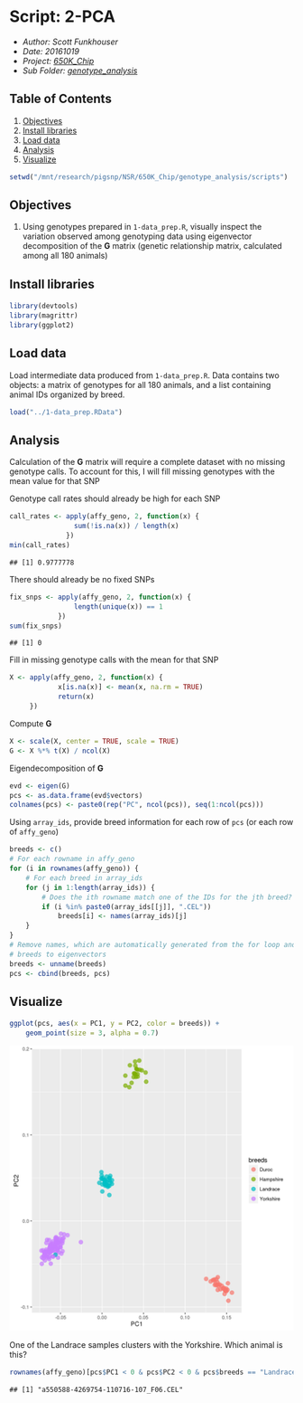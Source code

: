 # Script: 2-PCA

- *Author: Scott Funkhouser*
- *Date: 20161019*
- *Project: [650K_Chip](../../../README.md)*
- *Sub Folder: [genotype_analysis](../../genotype_analysis.md)*

## Table of Contents

1. [Objectives](#objectives)
2. [Install libraries](#install-libraries)
3. [Load data](#load-data)
4. [Analysis](#analysis)
5. [Visualize](#visualize)


```r
setwd("/mnt/research/pigsnp/NSR/650K_Chip/genotype_analysis/scripts")
```

## Objectives

1. Using genotypes prepared in `1-data_prep.R`, visually inspect the variation
observed among genotyping data using eigenvector decomposition of the **G**
matrix (genetic relationship matrix, calculated among all 180 animals)

## Install libraries


```r
library(devtools)
library(magrittr)
library(ggplot2)
```

## Load data
Load intermediate data produced from `1-data_prep.R`. Data contains two objects:
a matrix of genotypes for all 180 animals, and a list containing animal IDs
organized by breed.


```r
load("../1-data_prep.RData")
```

## Analysis
Calculation of the **G** matrix will require a complete dataset with no
missing genotype calls. To account for this, I will fill missing genotypes
with the mean value for that SNP

Genotype call rates should already be high for each SNP


```r
call_rates <- apply(affy_geno, 2, function(x) {
                sum(!is.na(x)) / length(x)
              })
min(call_rates)
```

```
## [1] 0.9777778
```

There should already be no fixed SNPs


```r
fix_snps <- apply(affy_geno, 2, function(x) {
                length(unique(x)) == 1
            })
sum(fix_snps)
```

```
## [1] 0
```

Fill in missing genotype calls with the mean for that SNP


```r
X <- apply(affy_geno, 2, function(x) {
            x[is.na(x)] <- mean(x, na.rm = TRUE)
            return(x)
     })
```

Compute **G**


```r
X <- scale(X, center = TRUE, scale = TRUE)
G <- X %*% t(X) / ncol(X)
```

Eigendecomposition of **G**


```r
evd <- eigen(G)
pcs <- as.data.frame(evd$vectors)
colnames(pcs) <- paste0(rep("PC", ncol(pcs)), seq(1:ncol(pcs)))
```

Using `array_ids`, provide breed information for each row of `pcs` (or each
row of `affy_geno`)


```r
breeds <- c()
# For each rowname in affy_geno
for (i in rownames(affy_geno)) {
    # For each breed in array_ids
    for (j in 1:length(array_ids)) {
        # Does the ith rowname match one of the IDs for the jth breed?
        if (i %in% paste0(array_ids[[j]], ".CEL"))
            breeds[i] <- names(array_ids)[j]
    }
}
# Remove names, which are automatically generated from the for loop and append
# breeds to eigenvectors
breeds <- unname(breeds)
pcs <- cbind(breeds, pcs)
```

## Visualize


```r
ggplot(pcs, aes(x = PC1, y = PC2, color = breeds)) +
    geom_point(size = 3, alpha = 0.7)
```

![plot of chunk unnamed-chunk-10](figure/unnamed-chunk-10-1.png)

One of the Landrace samples clusters with the Yorkshire. Which animal is this?


```r
rownames(affy_geno)[pcs$PC1 < 0 & pcs$PC2 < 0 & pcs$breeds == "Landrace"]
```

```
## [1] "a550588-4269754-110716-107_F06.CEL"
```

